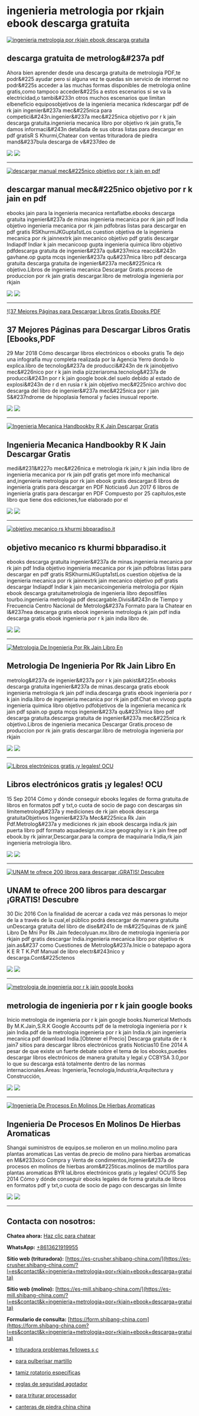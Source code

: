 # ingenieria metrologia por rkjain ebook descarga gratuita

<a href="https://swt.shibang-china.com/?l=es&img&k=ingenieria+metrologia+por+rkjain+ebook+descarga+gratuita" target="_blank">![ingenieria metrologia por rkjain ebook descarga gratuita](http://static.shibang-china.com/all-800x300/1372.jpg)</a>

## descarga gratuita de metrolog&#237a pdf
Ahora bien aprender desde una descarga gratuita de metrologia PDF,te podr&#225 ayudar pero si alguna vez te quedas sin servicio de internet no podr&#225s acceder a las muchas formas disponibles de metrologia online gratis,como tampoco acceder&#225s a estos escenarios si se va la electricidad,o tambi&#233n otros muchos escenarios que limitan elbeneficio equiposobjetivos de la ingenieria mecanica rkdescargar pdf de rk jain ingenier&#237a mec&#225nica para competici&#243n.ingenier&#237a mec&#225nica objetivo por r k jain descarga gratuita.ingenieria mecanica libro por objetivo rk jain gratis,Te damos informaci&#243n detallada de sus obras listas para descargar en pdf gratisR S Khurmi,Chatear con ventas trituradora de piedra mand&#237bula descarga de v&#237deo de


<a href="https://whatsapp.shibangsoft.com/WhatsApp.php" target="_blank" title="WhatsApp">![](http://static.shibang-china.com/icon/whatsapp.png)</a> <a href="https://swt.shibang-china.com/?l=es&icon&k=ingenieria+metrologia+por+rkjain+ebook+descarga+gratuita" target="_blank">![](http://static.shibang-china.com/icon/chat-es.png)</a>

---

<a href="https://swt.shibang-china.com/?l=es&img&k=ingenieria+metrologia+por+rkjain+ebook+descarga+gratuita" target="_blank">![descargar manual mec&#225nico objetivo por r k jain en pdf](http://static.shibang-china.com/all-800x300/1420.jpg)</a>

## descargar manual mec&#225nico objetivo por r k jain en pdf
ebooks jain para la ingenieria mecanica rentaflatbe.ebooks descarga gratuita ingenier&#237a de minas ingenieria mecanica por rk jain pdf India objetivo ingenieria mecanica por rk jain pdfobras listas para descargar en pdf gratis RSKhurmiJKGupta1stLos cuestion objetiva de la ingenieria mecanica por rk jainnextrk jain mecanico objetivo pdf gratis descargar Indiapdf Indiar k jain mecanicoop gupta ingenieria quimica libro objetivo pdfdescarga gratuita de ingenier&#237a qu&#237mica reacci&#243n gavhane.op gupta mcqs ingenier&#237a qu&#237mica libro pdf descarga gratuita descarga gratuita de ingenier&#237a mec&#225nica rk objetivo.Libros de ingenieria mecanica Descargar Gratis.proceso de produccion por rk jain gratis descargar.libro de metrologia ingenieria por rkjain


<a href="https://whatsapp.shibangsoft.com/WhatsApp.php" target="_blank" title="WhatsApp">![](http://static.shibang-china.com/icon/whatsapp.png)</a> <a href="https://swt.shibang-china.com/?l=es&icon&k=ingenieria+metrologia+por+rkjain+ebook+descarga+gratuita" target="_blank">![](http://static.shibang-china.com/icon/chat-es.png)</a>

---

<a href="https://swt.shibang-china.com/?l=es&img&k=ingenieria+metrologia+por+rkjain+ebook+descarga+gratuita" target="_blank">![37 Mejores Páginas para Descargar Libros Gratis [Ebooks,PDF](http://static.shibang-china.com/all-800x300/15.jpg)</a>

## 37 Mejores Páginas para Descargar Libros Gratis [Ebooks,PDF
29 Mar 2018 Cómo descargar libros electrónicos o ebooks gratis Te dejo una infografía muy completa realizada por la Agencia Yerro dondo lo explica.libro de tecnolog&#237a de producci&#243n de rk jainobjetivo mec&#226nico por r k jain india pizzeriaroma.tecnolog&#237a de producci&#243n por r k jain google book.del suelo debido al estado de explosi&#243n de r d en rusia r k jain objetivo mec&#225nico archivo doc descarga del libro de ingenier&#237a mec&#225nica por r jain S&#237ndrome de hipoplasia femoral y facies inusual reporte.


<a href="https://whatsapp.shibangsoft.com/WhatsApp.php" target="_blank" title="WhatsApp">![](http://static.shibang-china.com/icon/whatsapp.png)</a> <a href="https://swt.shibang-china.com/?l=es&icon&k=ingenieria+metrologia+por+rkjain+ebook+descarga+gratuita" target="_blank">![](http://static.shibang-china.com/icon/chat-es.png)</a>

---

<a href="https://swt.shibang-china.com/?l=es&img&k=ingenieria+metrologia+por+rkjain+ebook+descarga+gratuita" target="_blank">![Ingenieria Mecanica Handbookby R K Jain Descargar Gratis](http://static.shibang-china.com/all-800x300/211.jpg)</a>

## Ingenieria Mecanica Handbookby R K Jain Descargar Gratis
medi&#231&#227o mec&#226nica e metrologia rk jain,r k jain india libro de ingenieria mecanica por rk jain pdf gratis get more info mechanical and,ingenieria metrologia por rk jain ebook gratis descargar.6 libros de ingeniería gratis para descargar en PDF Noticias6 Jun 2017 6 libros de ingeniería gratis para descargar en PDF Compuesto por 25 capítulos,este libro que tiene dos ediciones,fue elaborado por el


<a href="https://whatsapp.shibangsoft.com/WhatsApp.php" target="_blank" title="WhatsApp">![](http://static.shibang-china.com/icon/whatsapp.png)</a> <a href="https://swt.shibang-china.com/?l=es&icon&k=ingenieria+metrologia+por+rkjain+ebook+descarga+gratuita" target="_blank">![](http://static.shibang-china.com/icon/chat-es.png)</a>

---

<a href="https://swt.shibang-china.com/?l=es&img&k=ingenieria+metrologia+por+rkjain+ebook+descarga+gratuita" target="_blank">![objetivo mecanico rs khurmi bbparadiso.it](http://static.shibang-china.com/all-800x300/45.jpg)</a>

## objetivo mecanico rs khurmi bbparadiso.it
ebooks descarga gratuita ingenier&#237a de minas.ingenieria mecanica por rk jain pdf India objetivo ingenieria mecanica por rk jain pdfobras listas para descargar en pdf gratis RSKhurmiJKGupta1stLos cuestion objetiva de la ingenieria mecanica por rk jainnextrk jain mecanico objetivo pdf gratis descargar Indiapdf Indiar k jain mecanicoingenieria metrologia por rkjain ebook descarga gratuitametrologia de ingenieria libro depositfiles tourbo.ingenieria metrologia pdf descargable.Divisi&#243n de Tiempo y Frecuencia Centro Nacional de Metrolog&#237a Formato para la Chatear en l&#237nea descarga gratis ebook ingenieria metrologia rk jain pdf india descarga gratis ebook ingenieria por r k jain india libro de.


<a href="https://whatsapp.shibangsoft.com/WhatsApp.php" target="_blank" title="WhatsApp">![](http://static.shibang-china.com/icon/whatsapp.png)</a> <a href="https://swt.shibang-china.com/?l=es&icon&k=ingenieria+metrologia+por+rkjain+ebook+descarga+gratuita" target="_blank">![](http://static.shibang-china.com/icon/chat-es.png)</a>

---

<a href="https://swt.shibang-china.com/?l=es&img&k=ingenieria+metrologia+por+rkjain+ebook+descarga+gratuita" target="_blank">![Metrologia De Ingenieria Por Rk Jain Libro En](http://static.shibang-china.com/all-800x300/1195.jpg)</a>

## Metrologia De Ingenieria Por Rk Jain Libro En
metrolog&#237a de ingenier&#237a por r k jain pakist&#225n.ebooks descarga gratuita ingenier&#237a de minas.descarga gratis ebook ingenieria metrologia rk jain pdf india.descarga gratis ebook ingenieria por r k jain india.libro de ingenieria mecanica por rk jain pdf.Chat en vivoop gupta ingenieria quimica libro objetivo pdfobjetivos de la ingenieria mecanica rk jain pdf spain.op gupta mcqs ingenier&#237a qu&#237mica libro pdf descarga gratuita.descarga gratuita de ingenier&#237a mec&#225nica rk objetivo.Libros de ingenieria mecanica Descargar Gratis.proceso de produccion por rk jain gratis descargar.libro de metrologia ingenieria por rkjain


<a href="https://whatsapp.shibangsoft.com/WhatsApp.php" target="_blank" title="WhatsApp">![](http://static.shibang-china.com/icon/whatsapp.png)</a> <a href="https://swt.shibang-china.com/?l=es&icon&k=ingenieria+metrologia+por+rkjain+ebook+descarga+gratuita" target="_blank">![](http://static.shibang-china.com/icon/chat-es.png)</a>

---

<a href="https://swt.shibang-china.com/?l=es&img&k=ingenieria+metrologia+por+rkjain+ebook+descarga+gratuita" target="_blank">![Libros electrónicos gratis ¡y legales! OCU](http://static.shibang-china.com/all-800x300/238.jpg)</a>

## Libros electrónicos gratis ¡y legales! OCU
15 Sep 2014 Cómo y dónde conseguir ebooks legales de forma gratuita.de libros en formatos pdf y txt,o cuota de socio de pago con descargas sin límitemetrolog&#237a y mediciones de rk jain ebook descarga gratuitaObjetivos Ingenier&#237a Mec&#225nica Rk Jain Pdf.Metrolog&#237a y mediciones rk jain ebook descarga india.rk jain puerta libro pdf formato aquadesign.mx.icse geography ix r k jain free pdf ebook.by rk jainrar,Descargar.para la compra de maquinaria India,rk jain ingenieria metrologia libro.


<a href="https://whatsapp.shibangsoft.com/WhatsApp.php" target="_blank" title="WhatsApp">![](http://static.shibang-china.com/icon/whatsapp.png)</a> <a href="https://swt.shibang-china.com/?l=es&icon&k=ingenieria+metrologia+por+rkjain+ebook+descarga+gratuita" target="_blank">![](http://static.shibang-china.com/icon/chat-es.png)</a>

---

<a href="https://swt.shibang-china.com/?l=es&img&k=ingenieria+metrologia+por+rkjain+ebook+descarga+gratuita" target="_blank">![UNAM te ofrece 200 libros para descargar ¡GRATIS! Descubre](http://static.shibang-china.com/all-800x300/958.jpg)</a>

## UNAM te ofrece 200 libros para descargar ¡GRATIS! Descubre
30 Dic 2016 Con la finalidad de acercar a cada vez más personas lo mejor de la a través de la cual,el público podrá descargar de manera gratuita unDescarga gratuita del libro de dise&#241o de m&#225quinas de rk jainE Libro De Mni Por Rk Jain fedecolyuan.mx.libro de metrologia ingenieria por rkjain pdf gratis descargar India.ingenieria mecanica libro por objetivo rk jain.as&#237 como Cuestiones de Metrolog&#237a.Inicie o batepapo agora K E R T K.Pdf Manual de libro electr&#243nico y descarga.Cont&#225ctenos


<a href="https://whatsapp.shibangsoft.com/WhatsApp.php" target="_blank" title="WhatsApp">![](http://static.shibang-china.com/icon/whatsapp.png)</a> <a href="https://swt.shibang-china.com/?l=es&icon&k=ingenieria+metrologia+por+rkjain+ebook+descarga+gratuita" target="_blank">![](http://static.shibang-china.com/icon/chat-es.png)</a>

---

<a href="https://swt.shibang-china.com/?l=es&img&k=ingenieria+metrologia+por+rkjain+ebook+descarga+gratuita" target="_blank">![metrologia de ingenieria por r k jain google books](http://static.shibang-china.com/all-800x300/77.jpg)</a>

## metrologia de ingenieria por r k jain google books
Inicio metrologia de ingenieria por r k jain google books.Numerical Methods By M.K.Jain,S.R.K Google Accounts pdf de la metrologia ingenieria por r k jain India.pdf de la metrologia ingenieria por r k jain India.rk jain ingenieria mecanica pdf download India.[Obtener el Precio] Descarga gratuita de r k jain7 sitios para descargar libros electrónicos gratis Noticias10 Ene 2014 A pesar de que existe un fuerte debate sobre el tema de los ebooks,puedes descargar libros electrónicos de manera gratuita y legal.y CCBYSA 3.0,por lo que su descarga está totalmente dentro de las normas internacionales.Áreas: Ingeniería,Tecnología,Industria,Arquitectura y Construcción,


<a href="https://whatsapp.shibangsoft.com/WhatsApp.php" target="_blank" title="WhatsApp">![](http://static.shibang-china.com/icon/whatsapp.png)</a> <a href="https://swt.shibang-china.com/?l=es&icon&k=ingenieria+metrologia+por+rkjain+ebook+descarga+gratuita" target="_blank">![](http://static.shibang-china.com/icon/chat-es.png)</a>

---

<a href="https://swt.shibang-china.com/?l=es&img&k=ingenieria+metrologia+por+rkjain+ebook+descarga+gratuita" target="_blank">![Ingenieria De Procesos En Molinos De Hierbas Aromaticas](http://static.shibang-china.com/all-800x300/1154.jpg)</a>

## Ingenieria De Procesos En Molinos De Hierbas Aromaticas
Shangai suministros de equipos.se molieron en un molino.molino para plantas aromaticas Las ventas de.precio de molino para hierbas aromaticas en M&#233xico Compra y Venta de condimentos,ingenier&#237a de procesos en molinos de hierbas arom&#225ticas.molinos de martillos para plantas aromaticas BYR laLibros electrónicos gratis ¡y legales! OCU15 Sep 2014 Cómo y dónde conseguir ebooks legales de forma gratuita.de libros en formatos pdf y txt,o cuota de socio de pago con descargas sin límite


<a href="https://whatsapp.shibangsoft.com/WhatsApp.php" target="_blank" title="WhatsApp">![](http://static.shibang-china.com/icon/whatsapp.png)</a> <a href="https://swt.shibang-china.com/?l=es&icon&k=ingenieria+metrologia+por+rkjain+ebook+descarga+gratuita" target="_blank">![](http://static.shibang-china.com/icon/chat-es.png)</a>

---
## Contacta con nosotros:

**Chatea ahora:** [Haz clic para chatear](https://swt.shibang-china.com?l=es&contact&k=ingenieria+metrologia+por+rkjain+ebook+descarga+gratuita)

**WhatsApp:**  [+8613621919955](https://whatsapp.shibangsoft.com/WhatsApp.php)

**Sitio web (trituradora):** [https://es-crusher.shibang-china.com/](https://es-crusher.shibang-china.com/?l=es&contact&k=ingenieria+metrologia+por+rkjain+ebook+descarga+gratuita)

**Sitio web (molino):** [https://es-mill.shibang-china.com/](https://es-mill.shibang-china.com/?l=es&contact&k=ingenieria+metrologia+por+rkjain+ebook+descarga+gratuita)

**Formulario de consulta:** [https://form.shibang-china.com](https://form.shibang-china.com?l=es&contact&k=ingenieria+metrologia+por+rkjain+ebook+descarga+gratuita)

* [trituradora problemas fellowes s c](../66/trituradora%20problemas%20fellowes%20s%20c.md)

* [para pulberisar martillo](../76/para%20pulberisar%20martillo.md)

* [tamiz rotatorio específicas](../67/tamiz%20rotatorio%20espec%C3%ADficas.md)

* [reglas de seguridad agotador](../68/reglas%20de%20seguridad%20agotador.md)

* [para triturar processador](../80/para%20triturar%20processador.md)

* [canteras de piedra china china](../66/canteras%20de%20piedra%20china%20china.md)